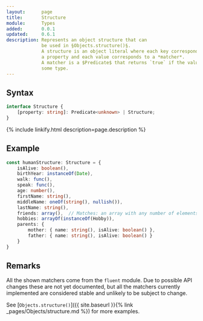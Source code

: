 ```yaml
---
layout:      page
title:       Structure
module:      Types
added:       0.0.1
updated:     0.6.1
description: Represents an object structure that can
             be used in §Objects.structure()§.
             A structure is an object literal where each key corresponds to
             a property and each value corresponds to a *matcher*.
             A matcher is a $Predicate$ that returns `true` if the value matches
             some type.
---
```

## Syntax

```ts
interface Structure {
    [property: string]: Predicate<unknown> | Structure;
}
```

<div class="description">{% include linkify.html description=page.description %}</div>

## Example

```ts
const humanStructure: Structure = {
    isAlive: boolean(),
    birthYear: instanceOf(Date),
    walk: func(),
    speak: func(),
    age: number(),
    firstName: string(),
    middleName: oneOf(string(), nullish()),
    lastName: string(),
    friends: array(),  // Matches: an array with any number of elements and types
    hobbies: arrayOf(instanceOf(Hobby)),
    parents: {
        mother: { name: string(), isAlive: boolean() },
        father: { name: string(), isAlive: boolean() }
    }
}
```

## Remarks

All the shown matchers come from the `fluent` module. Due to possible API changes these are not yet documented,
but all the matchers currently implemented are considered stable and unlikely to be subject to change.

See [`Objects.structure()`]({{ site.baseurl }}{% link _pages/Objects/structure.md %}) for more examples.
